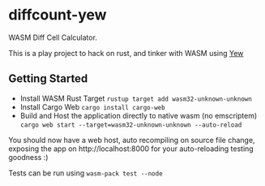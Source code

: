# diffcount-yew
WASM Diff Cell Calculator.

This is a play project to hack on rust, and tinker with WASM using [Yew](https://github.com/yewstack/yew)

## Getting Started 


- Install WASM Rust Target  `rustup target add wasm32-unknown-unknown`
- Install Cargo Web `cargo install cargo-web`
- Build and Host the application directly to native wasm (no emscriptem) `cargo web start --target=wasm32-unknown-unknown --auto-reload` 

You should now have a web host, auto recompiling on source file change, exposing the app on http://localhost:8000 for your auto-reloading testing goodness :)


Tests can be run using `wasm-pack test --node`